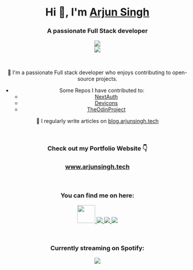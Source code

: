 <h1 align="center">Hi 👋,  I'm <a href="https://www.arjunsingh.tech">Arjun Singh</a></h1>
<h3 align="center">A passionate Full Stack developer</h3>
<p align="center">
  <a href="https://skillicons.dev">
    <img src="https://skillicons.dev/icons?i=next,astro,tailwind,react,ts,graphql" />
    <br>
    <img src="https://skillicons.dev/icons?i=prisma,mongodb,mysql,express,nodejs,jest,figma" />

  </a>
</p>
<br>

<div align="center">

👋 I'm a passionate Full stack developer who enjoys contributing to open-source projects.
 - Some Repos I have contributed to:
   - [NextAuth](https://github.com/nextauthjs/next-auth/pull/7971)
   - [Devicons](https://github.com/devicons/devicon/pull/1785)
   - [TheOdinProject](https://github.com/TheOdinProject/css-exercises/pull/281)    


📝 I regularly write articles on [blog.arjunsingh.tech](https://blog.arjunsingh.tech)
</div>


<br>
<div align="center">
<h3>Check out my Portfolio Website 👇</h3>
<h3><a href="https://www.arjunsingh.tech">www.arjunsingh.tech</a></h3>
</div>
<br>

<div align="center">
<h3> You can find me on here: </h3>
<p>
    <a href="https://blog.arjunsingh.tech">
    <img src="https://github.com/dotarjun/dotarjun/assets/71163609/31a00092-6b4f-4f41-91bd-a228a40f8e01" width="48" />
  </a>
  <a href="https://twitter.com/dotarjun">
    <img src="https://skillicons.dev/icons?i=twitter" />
  </a>
  <a href="https://dev.to/dotarjun">
    <img src="https://skillicons.dev/icons?i=devto" />
  </a>
  <a href="https://www.linkedin.com/in/arjun-singh-a1a706189/">
    <img src="https://skillicons.dev/icons?i=linkedin" />
  </a>
</p>
</div>

<div align="center">
<br>
<h3> Currently streaming on Spotify: </h3>

<p>
  <a href="https://spotify-github-profile.vercel.app/api/view?uid=31aeuqobiqqa77jzxrpkz4jrpl2q&redirect=true">
    <img src="https://spotify-github-profile.vercel.app/api/view?uid=31aeuqobiqqa77jzxrpkz4jrpl2q&cover_image=true&theme=novatorem&show_offline=false&background_color=121212&interchange=true&bar_color=53b14f&bar_color_cover=false" />
  </a>
</p>
</div>
